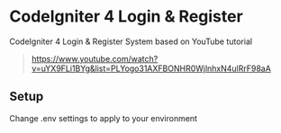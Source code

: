 # CodeIgniter 4 Login & Register
CodeIgniter 4 Login &amp; Register System based on YouTube tutorial 
> https://www.youtube.com/watch?v=uYX9FLi1BYg&list=PLYogo31AXFBONHR0WjlnhxN4ulRrF98aA
## Setup
Change .env settings to apply to your environment
